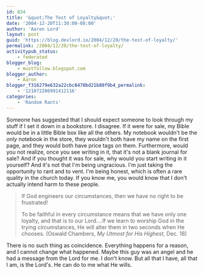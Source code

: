 ```yaml
---
id: 834
title: '&quot;The Test of Loyalty&quot;'
date: '2004-12-20T11:30:00-08:00'
author: 'Aaron Lord'
layout: post
guid: 'https://blog.devlord.io/2004/12/20/the-test-of-loyalty/'
permalink: /2004/12/20/the-test-of-loyalty/
activitypub_status:
    - federated
blogger_blog:
    - mustfollow.blogspot.com
blogger_author:
    - Aaron
blogger_f316279e632a22cbc8478bd21b80f9b4_permalink:
    - '121072206991412116'
categories:
    - 'Random Rants'
---
```


Someone has suggested that I should expect someone to look through my stuff if I set it down in a bookstore.  I disagree.  If it were for sale, my Bible would be in a little Bible box like all the others.  My notebook wouldn't be the <i>only</i> notebook in the store, they wouldn't both have my name on the first page, and they would both have price tags on them.  Furthermore, would you not realize, once you see writing in it, that it's not a blank journal for sale?  And if you thought it was for sale, why would you start writing in it yourself?  And it's not that I'm being ungracious.  I'm just taking the opportunity to rant and to vent.  I'm being honest, which is often a rare quality in the church today.  If you know me, you would know that I don't actually intend harm to these people.

> If God engineers our circumstances, then we have no right to be frustrated!
> 
> To be faithful in every circumstance means that we have only one loyalty, and that is to our Lord....If we learn to worship God in the trying circumstances, He will alter them in two seconds when He chooses.  (Oswald Chambers, <i>My Utmost for His Highest</i>, Dec. 18)

There is no such thing as coincidence.  Everything happens for a reason, and I cannot change what happened.  Maybe this guy was an angel and he had a message from the Lord for me.  I don't know.  But all that I have, all that I am, is the Lord's.  He can do to me what He wills.